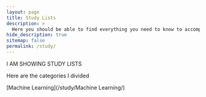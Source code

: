 ```yaml
---
layout: page
title: Study Lists
description: >
  Here you should be able to find everything you need to know to accomplish the most common tasks when blogging with Hydejack.
hide_description: true
sitemap: false
permalink: /study/
---
```


I AM SHOWING STUDY LISTS

Here are the categories I divided

[Machine Learning](/study/Machine Learning/)